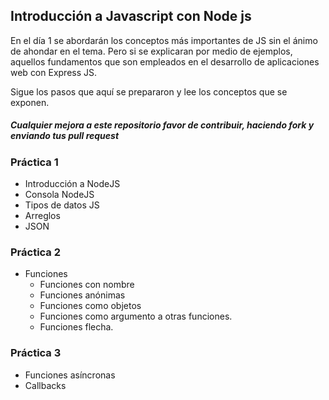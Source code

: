 ## Introducción a Javascript con Node js

En el día 1 se abordarán los conceptos más importantes de JS sin el ánimo de ahondar en el tema. Pero si se explicaran por medio de ejemplos, aquellos fundamentos que son empleados en el desarrollo de aplicaciones web con Express JS.

Sigue los pasos que aquí se prepararon y lee los conceptos que se exponen.

#####  Cualquier mejora a este repositorio favor de contribuir, haciendo fork y enviando tus pull request #####

### Práctica 1 ###

- Introducción a NodeJS
- Consola NodeJS
- Tipos de datos JS
- Arreglos
- JSON

### Práctica 2 ###

- Funciones
  - Funciones con nombre
  - Funciones anónimas
  - Funciones como objetos
  - Funciones como argumento a otras funciones.
  - Funciones flecha.

### Práctica 3 ###
  - Funciones asíncronas
  - Callbacks
